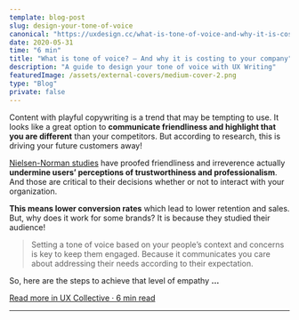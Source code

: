 ```yaml
---
template: blog-post
slug: design-your-tone-of-voice
canonical: "https://uxdesign.cc/what-is-tone-of-voice-and-why-it-is-costing-to-your-company-2e37378dac50?source=friends_link&sk=178a6e09c5e39cbc81dc6a72d426fdf1"
date: 2020-05-31
time: "6 min"
title: "What is tone of voice? — And why it is costing to your company"
description: "A guide to design your tone of voice with UX Writing"
featuredImage: /assets/external-covers/medium-cover-2.png
type: "Blog"
private: false
---
```


Content with playful copywriting is a trend that may be tempting to use. It looks like a great option to **communicate friendliness and highlight that you are different** than your competitors. But according to research, this is driving your future customers away!

[Nielsen-Norman studies](https://www.nngroup.com/articles/tone-voice-users/) have proofed friendliness and irreverence actually **undermine users’ perceptions of trustworthiness and professionalism**. And those are critical to their decisions whether or not to interact with your organization.

**This means lower conversion rates** which lead to lower retention and sales. But, why does it work for some brands? It is because they studied their audience!

> Setting a tone of voice based on your people’s context and concerns is key to keep them engaged. Because it communicates you care about addressing their needs according to their expectation.

So, here are the steps to achieve that level of empathy **...**

<a href="https://uxdesign.cc/what-is-tone-of-voice-and-why-it-is-costing-to-your-company-2e37378dac50?source=friends_link&sk=178a6e09c5e39cbc81dc6a72d426fdf1">Read more in UX Collective · 6 min read</a>

---
